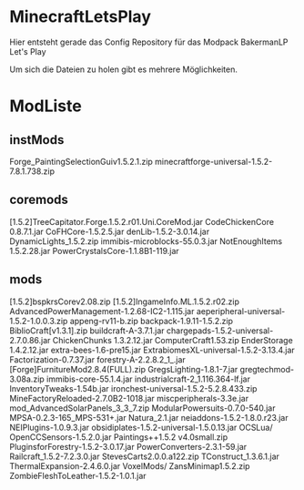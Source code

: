 MinecraftLetsPlay
=================
Hier entsteht gerade das Config Repository für das Modpack BakermanLP Let's Play

Um sich die Dateien zu holen gibt es mehrere Möglichkeiten.

ModListe
========
instMods
--------
Forge_PaintingSelectionGuiv1.5.2.1.zip
minecraftforge-universal-1.5.2-7.8.1.738.zip


coremods
--------
[1.5.2]TreeCapitator.Forge.1.5.2.r01.Uni.CoreMod.jar
CodeChickenCore 0.8.7.1.jar
CoFHCore-1.5.2.5.jar
denLib-1.5.2-3.0.14.jar
DynamicLights_1.5.2.zip
immibis-microblocks-55.0.3.jar
NotEnoughItems 1.5.2.28.jar
PowerCrystalsCore-1.1.8B1-119.jar

mods
----
[1.5.2]bspkrsCorev2.08.zip
[1.5.2]IngameInfo.ML.1.5.2.r02.zip
AdvancedPowerManagement-1.2.68-IC2-1.115.jar
aeperipheral-universal-1.5.2-1.0.0.3.zip
appeng-rv11-b.zip
backpack-1.9.11-1.5.2.zip
BiblioCraft[v1.3.1].zip
buildcraft-A-3.7.1.jar
chargepads-1.5.2-universal-2.7.0.86.jar
ChickenChunks 1.3.2.12.jar
ComputerCraft1.53.zip
EnderStorage 1.4.2.12.jar
extra-bees-1.6-pre15.jar
ExtrabiomesXL-universal-1.5.2-3.13.4.jar
Factorization-0.7.37.jar
forestry-A-2.2.8.2_1_.jar
[Forge]FurnitureMod2.8.4(FULL).zip
GregsLighting-1.8.1-7.jar
gregtechmod-3.08a.zip
immibis-core-55.1.4.jar
industrialcraft-2_1.116.364-lf.jar
InventoryTweaks-1.54b.jar
ironchest-universal-1.5.2-5.2.8.433.zip
MineFactoryReloaded-2.7.0B2-1018.jar
miscperipherals-3.3e.jar
mod_AdvancedSolarPanels_3_3_7.zip
ModularPowersuits-0.7.0-540.jar
MPSA-0.2.3-165_MPS-531+.jar
Natura_2.1.jar
neiaddons-1.5.2-1.8.0.r23.jar
NEIPlugins-1.0.9.3.jar
obsidiplates-1.5.2-universal-1.5.0.13.jar
OCSLua/
OpenCCSensors-1.5.2.0.jar
Paintings++1.5.2 v4.0small.zip
PluginsforForestry-1.5.2-3.0.17.jar
PowerConverters-2.3.1-59.jar
Railcraft_1.5.2-7.2.3.0.jar
StevesCarts2.0.0.a122.zip
TConstruct_1.3.6.1.jar
ThermalExpansion-2.4.6.0.jar
VoxelMods/
ZansMinimap1.5.2.zip
ZombieFleshToLeather-1.5.2-1.0.1.jar

